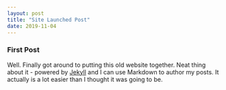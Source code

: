 ```yaml
---
layout: post
title: "Site Launched Post"
date: 2019-11-04
---
```


### First Post

Well. Finally got around to putting this old website together. Neat thing about it - powered by
 [Jekyll](http://jekyllrb.com) and I can use Markdown to author my posts. It actually is a lot easier than I thought it was going to be.
<!--more-->